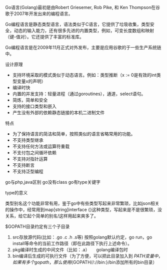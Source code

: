 Go语言(Golang)最初是由Robert Griesemer, Rob Pike, 和 Ken Thompson在谷歌于2007年开发出来的编程语言。

Go编程语言是静态类型语言，语法类似于C语言，它提供了垃圾收集，类型安全，动态的输入能力，还有很多先进的内置类型，例如，可变长度数组和映射（键-值对）。它还提供了丰富的标准库。

Go编程语言是在2009年11月正式对外发布，主要是应用谷歌的于一些生产系统链中。

设计原理
* 支持环境采取的模式类似于动态语言。例如：类型推断（x := 0是有效的int类型变量x的声明）
* 编译时快
* 内置的并发支持：轻量进程（通过goroutines），通道，select语句。
* 简炼，简单和安全
* 支持的接口类型和嵌入
* 产生没有外部的依赖静态链接的本机二进制文件

特点
* 为了保持语言的简洁和简单，按照类似的语言省略常用的功能。
* 不支持类型继承
* 不支持任何方法或运算符重载
* 不支付包之间循环依赖
* 不支持对指针运算
* 不支持断言
* 不支持泛型编程


go与php,java区别
go没有class
go有type关键字

type的意义

类型别名这个功能非常有用，鉴于go中有些类型写起来非常繁琐，比如json相关的操作中，经常用到map[string]interface {}这种类型，写起来是不是很繁琐，没关系，给它起个简单的别名!这样用起来爽多了。

$GOPATH目录约定有三个子目录
1. src存放源代码(比如：.go .c .h .s等)   按照golang默认约定，go run，go install等命令的当前工作路径（即在此路径下执行上述命令）。
2. pkg编译时生成的中间文件（比如：.a）　　golang编译包时
3. bin编译后生成的可执行文件（为了方便，可以把此目录加入到 $PATH 变量中，如果有多个gopath，那么使用${GOPATH//://bin:}/bin添加所有的bin目录）
